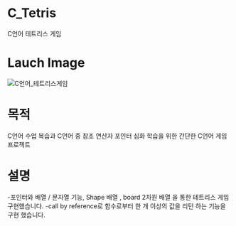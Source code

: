 # C_Tetris
 C언어 테트리스 게임

# Lauch Image
![C언어_테트리스게임](https://github.com/HyeonHoo/C_Tetris/assets/69030306/80565233-febe-452d-a4bf-7edb38bee153)

# 목적	
C언어 수업 복습과 C언어 중 참조 연산자 포인터 심화 학습을 위한 간단한 C언어 게임 프로젝트

# 설명	
-포인터와 배열 / 문자열 기능, Shape 배열 , board 2차원 배열 을 통한 테트리스 게임 구현했습니다.
-call by reference로 함수로부터 한 개 이상의 값을 리턴 하는 기능을 구현 했습니다.
